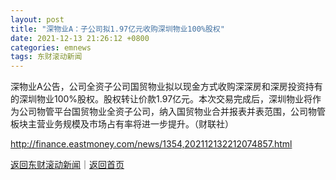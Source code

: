 ```yaml
---
layout: post
title: "深物业A：子公司拟1.97亿元收购深圳物业100%股权"
date: 2021-12-13 21:26:12 +0800
categories: emnews
tags: 东财滚动新闻
---
```


深物业A公告，公司全资子公司国贸物业拟以现金方式收购深深房和深房投资持有的深圳物业100%股权。股权转让价款1.97亿元。本次交易完成后，深圳物业将作为公司物管平台国贸物业全资子公司，纳入国贸物业合并报表并表范围，公司物管板块主营业务规模及市场占有率将进一步提升。（财联社）

<http://finance.eastmoney.com/news/1354,202112132212074857.html>

[返回东财滚动新闻](//finews.withounder.com/emnews/)｜[返回首页](//finews.withounder.com/)